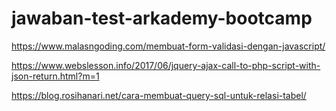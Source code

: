# jawaban-test-arkademy-bootcamp
https://www.malasngoding.com/membuat-form-validasi-dengan-javascript/

https://www.webslesson.info/2017/06/jquery-ajax-call-to-php-script-with-json-return.html?m=1

https://blog.rosihanari.net/cara-membuat-query-sql-untuk-relasi-tabel/
